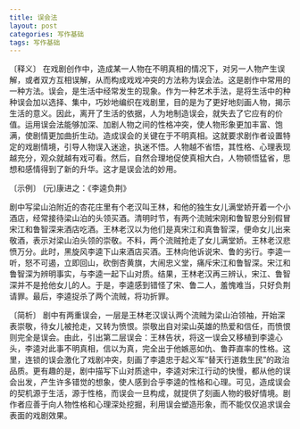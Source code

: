```yaml
---
title: 误会法
layout: post
categories: 写作基础
tags: 写作基础
---
```


〔释义〕 在戏剧创作中，造成某一人物在不明真相的情况下，对另一人物产生误解，或者双方互相误解，从而构成戏戏冲突的方法称为误会法。这是剧作中常用的一种方法。误会，是生活中经常发生的现象。作为一种艺术手法，是将生活中的种种误会加以选择、集中，巧妙地编织在戏剧里，目的是为了更好地刻画人物，揭示生活的意义。因此，离开了生活的依据，人为地制造误会，就失去了它应有的价值。运用误会法能够加深、加剧人物之间的性格冲突，使人物形象更加丰富、饱满，使剧情更加曲折生动。造成误会的关键在于不明真相。这就要求剧作者设置特定的戏剧情境，引导人物误入迷途，执迷不悟。人物越不省悟，其性格、心理表现越充分，观众就越有戏可看。然后，自然合理地促使真相大白，人物顿悟猛省，思想和感情得到了新的升华。这才是误会法的妙用。

〔示例〕 (元)康进之：《李逵负荆》

剧中写梁山泊附近的杏花庄里有个老汉叫王林，和他的独生女儿满堂娇开着一个小酒店，经常接待梁山泊的头领买酒。清明时节，有两个流贼宋刚和鲁智恩分别假冒宋江和鲁智深来酒店吃酒。王林老汉以为他们是真宋江和真鲁智深，便命女儿出来敬酒，表示对梁山泊头领的崇敬。不料，两个流贼抢走了女儿满堂娇。王林老汉悲愤万分。此时，黑旋风李逵下山来酒店买酒。王林向他诉说宋、鲁的劣行。李逵一听，怒不可遏，立即回山，砍倒杏黄旗，大闹忠义堂，痛斥宋江和鲁智深。宋江和鲁智深为辨明事实，与李逵一起下山对质。结果，王林老汉再三辨认，宋江、鲁智深并不是抢他女儿的人。于是，李逵感到错怪了宋、鲁二人，羞愧难当，只好负荆请罪。最后，李逵捉杀了两个流贼，将功折罪。

〔简析〕 剧中有两重误会，一层是王林老汉误认两个流贼为梁山泊领袖，开始深表崇敬，待女儿被抢走，又转为愤恨。崇敬出自对梁山英雄的热爱和信任，而愤恨则完全是误会。由此，引出第二层误会：王林告状，将这一误会又移植到李逵心头，李逵对此事不明真相，信以为真，完全出于他嫉恶如仇、鲁莽直率的性格。这里，连锁的误会激化了戏剧冲突，刻画了李逵忠于起义军“替天行道救生民”的政治品质。更有趣的是，剧中描写下山对质途中，李逵对宋江行动的快慢，都从他的误会出发，产生许多错觉的想象，使人感到合乎李逵的性格和心理。可见，造成误会的契机源于生活，源于性格，而误会一旦构成，就提供了刻画人物的极好情境。剧作者应善于向人物性格和心理深处挖掘，利用误会塑造形象，而不能仅仅追求误会表面的戏剧效果。 